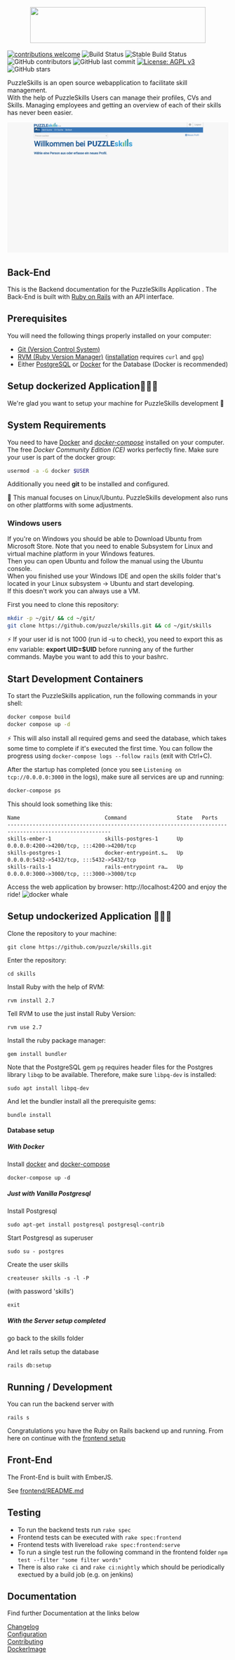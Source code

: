 <p align="center">
  <a href="https://github.com/puzzle/skills">
    <img src="https://skills.puzzle.ch/logo.svg"  width="400" height="82">
  </a>
</p>

[![contributions welcome](https://img.shields.io/badge/contributions-welcome-brightgreen.svg?style=flat)](https://github.com/puzzle/skills/issues)
![Build Status](https://github.com/puzzle/skills/workflows/Rails/badge.svg)
![Stable Build Status](https://github.com/puzzle/skills/workflows/Rails/badge.svg?branch=stable)
![GitHub contributors](https://img.shields.io/github/contributors/puzzle/skills)
![GitHub last commit](https://img.shields.io/github/last-commit/puzzle/skills)
[![License: AGPL v3](https://img.shields.io/badge/License-AGPL%20v3-blue.svg)](https://www.gnu.org/licenses/agpl-3.0)
![GitHub stars](https://img.shields.io/github/stars/puzzle/skills)


PuzzleSkills is an open source webapplication to facilitate skill management.   
With the help of PuzzleSkills Users can manage their profiles, CVs and Skills.
Managing employees and getting an overview of each of their skills has never been easier.

![Skills Workflow](skills.gif)



## Back-End

This is the Backend documentation for the PuzzleSkills Application .
The Back-End is built with [Ruby on Rails](https://rubyonrails.org/) with an API interface.

## Prerequisites

You will need the following things properly installed on your computer:

-   [Git (Version Control System)](http://git-scm.com/)
-   [RVM (Ruby Version Manager)](https://rvm.io/) ([installation](https://rvm.io/rvm/install) requires `curl` and `gpg`)
-   Either [PostgreSQL](https://www.postgresql.org/) or [Docker](https://www.docker.com/) for the Database (Docker is recommended)

## Setup dockerized Application👩🏽‍💻
We're glad you want to setup your machine for PuzzleSkills development 💃

## System Requirements

You need to have [Docker][docker] and _[docker-compose][doco]_ installed on your computer.
The free _Docker Community Edition (CE)_ works perfectly fine. Make sure your user is part of the docker group:
```bash
usermod -a -G docker $USER
```

[docker]: https://docs.docker.com/install/
[doco]: https://docs.docker.com/compose/install/

Additionally you need **git** to be installed and configured.

🐧 This manual focuses on Linux/Ubuntu. PuzzleSkills development also runs on other plattforms with some adjustments.

### Windows users
If you're on Windows you should be able to Download Ubuntu from Microsoft Store. Note that you need to enable Subsystem for Linux and virtual machine platform in your Windows features.  
Then you can open Ubuntu and follow the manual using the Ubuntu console.  
When you finished use your Windows IDE and open the skills folder that's located in your Linux subsystem -> Ubuntu and start developing.  
If this doesn't work you can always use a VM.

First you need to clone this repository:

```bash
mkdir -p ~/git/ && cd ~/git/
git clone https://github.com/puzzle/skills.git && cd ~/git/skills
```

⚡ If your user id is not 1000 (run id -u to check), you need to export this as env variable: **export UID=$UID** before running any of the further commands. Maybe you want to add this to your bashrc.

## Start Development Containers
To start the PuzzleSkills application, run the following commands in your shell:

```bash
docker compose build
docker compose up -d
```

⚡ This will also install all required gems and seed the database, which takes some time to complete if it's executed the first time. You can follow the progress using `docker-compose logs --follow rails` (exit with Ctrl+C).

After the startup has completed (once you see `Listening on tcp://0.0.0.0:3000` in the logs), make sure all services are up and running:

```bash
docker-compose ps
```

This should look something like this:

```
Name                           Command                State   Ports                                                            
-------------------------------------------------------------------------------------------------------
skills-ember-1                 skills-postgres-1      Up      0.0.0.0:4200->4200/tcp, :::4200->4200/tcp
skills-postgres-1              docker-entrypoint.s…   Up      0.0.0.0:5432->5432/tcp, :::5432->5432/tcp
skills-rails-1                 rails-entrypoint ra…   Up      0.0.0.0:3000->3000/tcp, :::3000->3000/tcp
```

Access the web application by browser: http://localhost:4200 and enjoy the ride!
<img src="https://developers.redhat.com/sites/default/files/styles/article_feature/public/blog/2014/05/homepage-docker-logo.png?itok=zx0e-vcP" alt="docker whale">

## Setup undockerized Application 👩🏽‍💻

Clone the repository to your machine:
```shell
git clone https://github.com/puzzle/skills.git
```  
Enter the repository:
```shell
cd skills
```
Install Ruby with the help of RVM:
```shell
rvm install 2.7
```
Tell RVM to use the just install Ruby Version:
```shell
rvm use 2.7
```
Install the ruby package manager:
```shell
gem install bundler
```
Note that the PostgreSQL gem `pg` requires header files for the Postgres library `libqp` to be available.  Therefore,
make sure `libpq-dev` is installed:
```shell
sudo apt install libpq-dev
```
And let the bundler install all the prerequisite gems:
```shell
bundle install
```

#### Database setup

##### With Docker

  Install [docker](https://docs.docker.com/install/linux/docker-ce/ubuntu/) and [docker-compose](https://docs.docker.com/compose/install/)
```
docker-compose up -d
```

##### Just with Vanilla Postgresql
Install Postgresql

```shell
sudo apt-get install postgresql postgresql-contrib
```
Start Postgresql as superuser
```shell
sudo su - postgres
```
Create the user skills
```shell
createuser skills -s -l -P
```
(with password 'skills')
```shell
exit
```


##### With the Server setup completed
go back to the skills folder

And let rails setup the database  
```shell
rails db:setup
```

## Running / Development
You can run the backend server with
```shell
rails s
```
Congratulations you have the Ruby on Rails backend up and running.
From here on continue with the [frontend setup](https://github.com/puzzle/skills/blob/master/frontend/README.md)

## Front-End

The Front-End is built with EmberJS.

See [frontend/README.md](https://github.com/puzzle/skills/blob/master/frontend/README.md)


## Testing

-   To run the backend tests run `rake spec`
-   Frontend tests can be executed with `rake spec:frontend`
-   Frontend tests with livereload `rake spec:frontend:serve`
-   To run a single test run the following command in the frontend folder `npm test --filter "some filter words"`
-   There is also `rake ci` and `rake ci:nightly` which should be periodically exectued by a build job (e.g. on jenkins)


## Documentation
Find further Documentation at the links below

[Changelog](https://github.com/puzzle/skills/blob/master/doc/CHANGELOG.md)  
[Configuration](https://github.com/puzzle/skills/blob/master/doc/CONFIGURATION.md)  
[Contributing](https://github.com/puzzle/skills/blob/master/doc/CONTRIBUTING.md)  
[DockerImage](https://github.com/puzzle/skills/blob/master/doc/DOCKER.md)  

